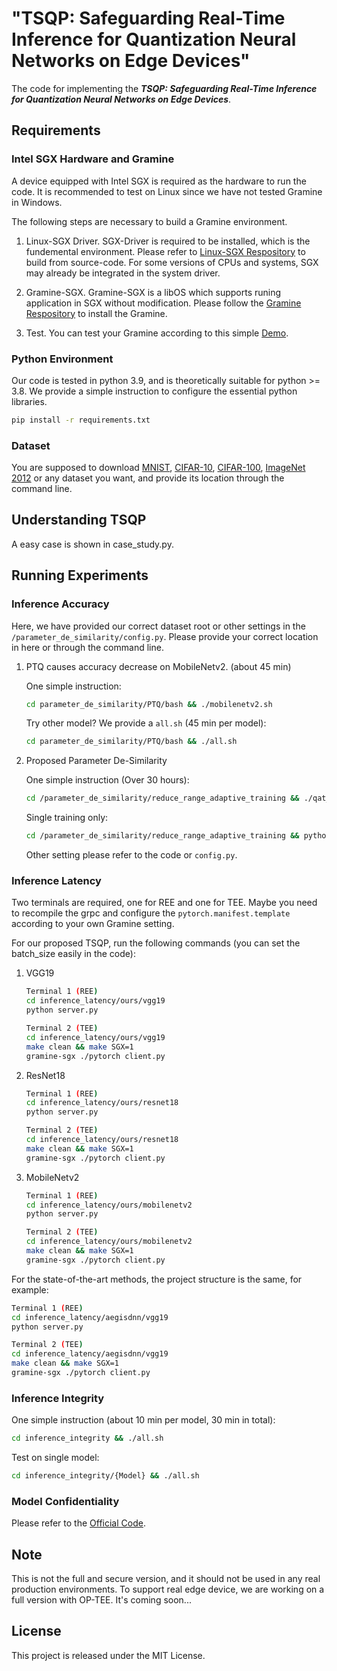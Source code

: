 # "TSQP: Safeguarding Real-Time Inference for Quantization Neural Networks on Edge Devices"

The code for implementing the ***TSQP: Safeguarding Real-Time Inference for Quantization Neural Networks on Edge Devices***.

## Requirements

### **Intel SGX Hardware** and **Gramine**
A device equipped with Intel SGX is required as the hardware to run the code. It is recommended to test on Linux since we have not tested Gramine in Windows.

The following steps are necessary to build a Gramine environment.

1. Linux-SGX Driver. SGX-Driver is required to be installed, which is the fundemental environment. Please refer to [Linux-SGX Respository](https://github.com/intel/linux-sgx) to build from source-code. For some versions of CPUs and systems, SGX may already be integrated in the system driver.

2. Gramine-SGX. Gramine-SGX is a libOS which supports runing application in SGX without modification. Please follow the [Gramine Respository](https://github.com/gramineproject/gramine) to install the Gramine.

3. Test. You can test your Gramine according to this simple [Demo](https://github.com/gramineproject/examples/tree/master/pytorch).

### Python Environment
Our code is tested in python 3.9, and is theoretically suitable for python >= 3.8. We provide a simple instruction to configure the essential python libraries.

```bash 
pip install -r requirements.txt
```


### Dataset
You are supposed to download [MNIST](http://yann.lecun.com/exdb/mnist/), [CIFAR-10](https://www.cs.toronto.edu/~kriz/cifar.html), [CIFAR-100](https://www.cs.toronto.edu/~kriz/cifar.html), [ImageNet 2012](https://image-net.org/) or any dataset you want, and provide its location through the command line.

## Understanding TSQP
A easy case is shown in case_study.py.

## Running Experiments

### Inference Accuracy
Here, we have provided our correct dataset root or other settings in the ```/parameter_de_similarity/config.py```. Please provide your correct location in here or through the command line.
1. PTQ causes accuracy decrease on MobileNetv2. (about 45 min)

    One simple instruction:
    ```bash
    cd parameter_de_similarity/PTQ/bash && ./mobilenetv2.sh
    ```

    Try other model? We provide a ```all.sh``` (45 min per model):

    ```bash
    cd parameter_de_similarity/PTQ/bash && ./all.sh
    ```


2. Proposed Parameter De-Similarity

    One simple instruction (Over 30 hours):
    ```bash
    cd /parameter_de_similarity/reduce_range_adaptive_training && ./qat_bash.sh
    ```

    Single training only:
    ```bash
    cd /parameter_de_similarity/reduce_range_adaptive_training && python qat.py --model resnet18 --lr 1e-4 --epoches 30
    ```
     Other setting please refer to the code or ```config.py```.

### Inference Latency

Two terminals are required, one for REE and one for TEE. Maybe you need to recompile the grpc and configure the ```pytorch.manifest.template``` according to your own Gramine setting.

For our proposed TSQP, run the following commands (you can set the batch_size easily in the code):

1. VGG19
    ```bash
    Terminal 1 (REE)
    cd inference_latency/ours/vgg19
    python server.py
    ```

    ```bash
    Terminal 2 (TEE)
    cd inference_latency/ours/vgg19
    make clean && make SGX=1
    gramine-sgx ./pytorch client.py
    ```
2. ResNet18
    ```bash
    Terminal 1 (REE)
    cd inference_latency/ours/resnet18
    python server.py
    ```

    ```bash
    Terminal 2 (TEE)
    cd inference_latency/ours/resnet18
    make clean && make SGX=1
    gramine-sgx ./pytorch client.py
    ```
3. MobileNetv2
    ```bash
    Terminal 1 (REE)
    cd inference_latency/ours/mobilenetv2
    python server.py
    ```

    ```bash
    Terminal 2 (TEE)
    cd inference_latency/ours/mobilenetv2
    make clean && make SGX=1
    gramine-sgx ./pytorch client.py
    ```

For the state-of-the-art methods, the project structure is the same, for example:
```bash
Terminal 1 (REE)
cd inference_latency/aegisdnn/vgg19
python server.py
```

```bash
Terminal 2 (TEE)
cd inference_latency/aegisdnn/vgg19
make clean && make SGX=1
gramine-sgx ./pytorch client.py
```

### Inference Integrity

One simple instruction (about 10 min per model, 30 min in total):
```bash
cd inference_integrity && ./all.sh
```

Test on single model:
```bash
cd inference_integrity/{Model} && ./all.sh
```

### Model Confidentiality
Please refer to the [Official Code](https://github.com/tribhuvanesh/knockoffnets).

## Note

This is not the full and secure version, and it should not be used in any real production environments. To support real edge device, we are working on a full version with OP-TEE. It's coming soon...

## License
This project is released under the MIT License.
